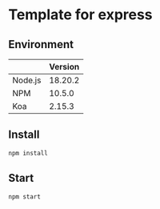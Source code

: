 # Template for express

## Environment

|         | Version |
| ------- | ------- |
| Node.js | 18.20.2 |
| NPM     | 10.5.0  |
| Koa     | 2.15.3  |

## Install

``` sh
npm install
```

## Start

``` sh
npm start
```
